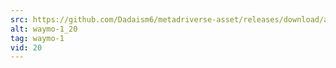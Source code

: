 ```yaml
---
src: https://github.com/Dadaism6/metadriverse-asset/releases/download/assetsv1.0.2/waymo-1_20.mp4
alt: waymo-1_20
tag: waymo-1
vid: 20
---
```

